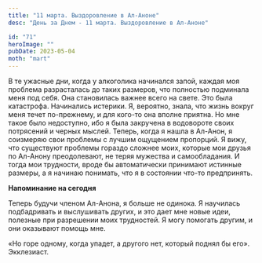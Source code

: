 ```yaml
---
title: "11 марта. Выздоровление в Ал-Аноне"
desc: "День за Днем - 11 марта. Выздоровление в Ал-Аноне"

id: "71"
heroImage: ""
pubDate: 2023-05-04
moth: "mart"
---
```


В те ужасные дни, когда у алкоголика начинался запой, каждая моя проблема
разрасталась до таких размеров, что полностью подминала меня под себя. Она
становилась важнее всего на свете. Это была катастрофа. Начинались истерики.
Я, вероятно, знала, что жизнь вокруг меня течет по-прежнему, и для кого-то она
вполне приятна. Но мне такое было недоступно, ибо я была закручена в
водовороте своих потрясений и черных мыслей. Теперь, когда я нашла в Ал-Анон,
я соизмеряю свои проблемы с лучшим ощущением пропорций. Я вижу, что существуют
проблемы гораздо сложнее моих, которые мои друзья по Ал-Анону преодолевают, не
теряя мужества и самообладания. И тогда мои трудности, вроде бы автоматически
принимают истинные размеры, а я начинаю понимать, что я в состоянии что-то
предпринять.

**Напоминание на сегодня**

Теперь будучи членом Ал-Анона, я больше не одинока. Я научилась подбадривать и
выслушивать других, и это дает мне новые идеи, полезные при разрешении моих
трудностей. Я могу помогать другим, и они оказывают помощь мне.

«Но горе одному, когда упадет, а другого нет, который поднял бы его».
Экклезиаст.
